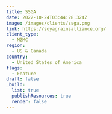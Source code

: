 ```yaml
---
title: SSGA
date: 2022-10-24T03:44:28.324Z
image: /images/clients/ssga.png
link: https://soyagrainsalliance.org/
client_type:
  - MZMC
region:
  - US & Canada
country:
  - United States of America
flags:
  - Feature
draft: false
_build:
  list: true
  publishResources: true
  render: false
---
```

